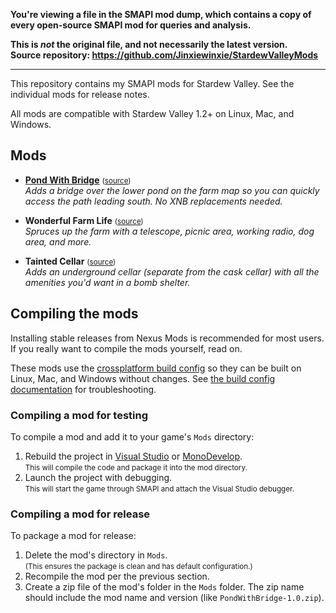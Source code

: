 **You're viewing a file in the SMAPI mod dump, which contains a copy of every open-source SMAPI mod
for queries and analysis.**

**This is _not_ the original file, and not necessarily the latest version.**  
**Source repository: https://github.com/Jinxiewinxie/StardewValleyMods**

----

This repository contains my SMAPI mods for Stardew Valley. See the individual mods for
release notes.

All mods are compatible with Stardew Valley 1.2+ on Linux, Mac, and Windows.

## Mods
* **[Pond With Bridge](https://www.nexusmods.com/stardewvalley/mods/316)** <small>([source](PondWithBridge))</small>  
  _Adds a bridge over the lower pond on the farm map so you can quickly access the path leading south. No XNB replacements needed._

* **Wonderful Farm Life** <small>([source](WonderfulFarmLife))</small>  
  _Spruces up the farm with a telescope, picnic area, working radio, dog area, and more._

* **Tainted Cellar** <small>([source](TaintedCellar))</small>  
  _Adds an underground cellar (separate from the cask cellar) with all the amenities you'd want in a bomb shelter._

## Compiling the mods
Installing stable releases from Nexus Mods is recommended for most users. If you really want to
compile the mods yourself, read on.

These mods use the [crossplatform build config](https://github.com/Pathoschild/Stardew.ModBuildConfig#readme)
so they can be built on Linux, Mac, and Windows without changes. See [the build config documentation](https://github.com/Pathoschild/Stardew.ModBuildConfig#readme)
for troubleshooting.

### Compiling a mod for testing
To compile a mod and add it to your game's `Mods` directory:

1. Rebuild the project in [Visual Studio](https://www.visualstudio.com/vs/community/) or [MonoDevelop](http://www.monodevelop.com/).  
   <small>This will compile the code and package it into the mod directory.</small>
2. Launch the project with debugging.  
   <small>This will start the game through SMAPI and attach the Visual Studio debugger.</small>

### Compiling a mod for release
To package a mod for release:

1. Delete the mod's directory in `Mods`.  
   <small>(This ensures the package is clean and has default configuration.)</small>
2. Recompile the mod per the previous section.
3. Create a zip file of the mod's folder in the `Mods` folder. The zip name should include the
   mod name and version (like `PondWithBridge-1.0.zip`).
